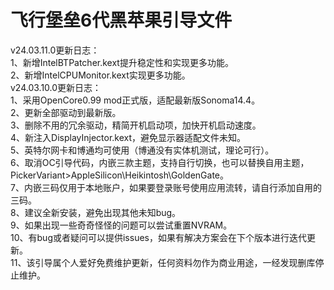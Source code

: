 # 飞行堡垒6代黑苹果引导文件
v24.03.11.0更新日志：  
1、新增IntelBTPatcher.kext提升稳定性和实现更多功能。  
2、新增IntelCPUMonitor.kext实现更多功能。  
v24.03.10.0更新日志：  
1、采用OpenCore0.99 mod正式版，适配最新版Sonoma14.4。  
2、更新全部驱动到最新版。  
3、删除不用的冗余驱动，精简开机启动项，加快开机启动速度。  
4、新注入DisplayInjector.kext，避免显示器适配文件未知。  
5、英特尔网卡和博通均可使用（博通没有实体机测试，理论可行）。  
6、取消OC引导代码，内嵌三款主题，支持自行切换，也可以替换自用主题，PickerVariant>AppleSilicon\Heikintosh\GoldenGate。  
7、内嵌三码仅用于本地账户，如果要登录账号使用应用流转，请自行添加自用的三码。  
8、建议全新安装，避免出现其他未知bug。  
9、如果出现一些奇奇怪怪的问题可以尝试重置NVRAM。  
10、有bug或者疑问可以提供issues，如果有解决方案会在下个版本进行迭代更新。  
11、该引导属个人爱好免费维护更新，任何资料勿作为商业用途，一经发现删库停止维护。  
